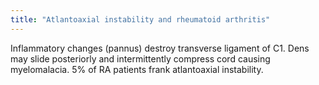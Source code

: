 ```yaml
---
title: "Atlantoaxial instability and rheumatoid arthritis"
---
```

Inflammatory changes (pannus) destroy transverse ligament of C1. Dens may slide posteriorly and intermittently compress cord causing myelomalacia. 5% of RA patients frank atlantoaxial instability.

